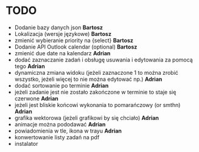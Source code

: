 # TODO
- Dodanie bazy danych json **Bartosz**
- Lokalizacja (wersje językowe) **Bartosz**
- zmienić wybieranie priority na {select} **Bartosz**
- Dodanie API Outlook calendar (optional) **Bartosz**
- zmienić due date na kalendarz **Adrian**
- dodać zaznaczanie zadań i obsługę usuwania i edytowania za pomocą tego **Adrian**
- dynamiczna zmiana widoku (jeżeli zaznaczone 1 to można zrobić wszystko, jeżeli więcej to nie można edytować np.) **Adrian**
- dodać sortowanie po terminie **Adrian**
- jeżeli zadanie jest nie zostało zakończone w terminie to staje się czerwone **Adrian**
- jeżeli jest bliskie końcowi wykonania to pomarańczowy (or smthn) **Adrian**
- grafika wektorowa (jeżeli grafikowi by się chciało) **Adrian**
- animacje można pododawać **Adrian**
- powiadomienia w tle, ikona w trayu **Adrian**
- konwertowanie listy zadań na pdf
- instalator 
